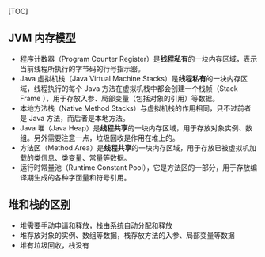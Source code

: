 [TOC]

## JVM 内存模型

- 程序计数器（Program Counter Register）是**线程私有**的一块内存区域，表示当前线程所执行的字节码的行号指示器。
- Java 虚拟机栈（Java Virtual Machine Stacks）是**线程私有**的一块内存区域，线程执行的每个 Java 方法在虚拟机栈中都会创建一个栈帧（Stack Frame ），用于存放入参、局部变量（包括对象的引用）等数据。
- 本地方法栈（Native Method Stacks）与虚拟机栈的作用相同，只不过前者是 Java 方法，而后者是本地方法。
- Java 堆（Java Heap）是**线程共享**的一块内存区域，用于存放对象实例、数组。另外需要注意一点，垃圾回收是作用在堆上的。
- 方法区（Method Area）是**线程共享**的一块内存区域，用于存放已被虚拟机加载的类信息、类变量、常量等数据。
- 运行时常量池（Runtime Constant Pool），它是方法区的一部分，用于存放编译期生成的各种字面量和符号引用。

## 堆和栈的区别

- 堆需要手动申请和释放，栈由系统自动分配和释放
- 堆存放对象的实例、数组等数据，栈存放方法的入参、局部变量等数据
- 堆有垃圾回收，栈没有